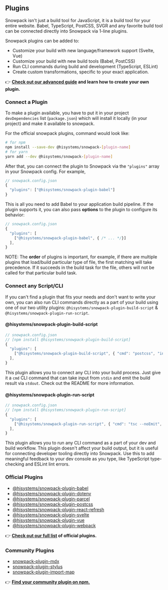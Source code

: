 ## Plugins

Snowpack isn't just a build tool for JavaScript, it is a build tool for your entire website. Babel, TypeScript, PostCSS, SVGR and any favorite build tool can be connected directly into Snowpack via 1-line plugins.

Snowpack plugins can be added to:

- Customize your build with new language/framework support (Svelte, Vue)
- Customize your build with new build tools (Babel, PostCSS)
- Run CLI commands during build and development (TypeScript, ESLint)
- Create custom transformations, specific to your exact application.

👉 **[Check out our advanced guide](/plugins) and learn how to create your own plugin.**

### Connect a Plugin

To make a plugin available, you have to put it in your project `devDependencies` list (`package.json`) which will install it locally (in your project) and make it available to snowpack.

For the official snowpack plugins, command would look like:

```bash
# for npm
npm install --save-dev @hisystems/snowpack-[plugin-name]
# for yarn
yarn add --dev @hisystems/snowpack-[plugin-name]
```

After that, you can connect the plugin to Snowpack via the `"plugins"` array in your Snowpack config. For example,

```js
// snowpack.config.json
{
  "plugins": ["@hisystems/snowpack-plugin-babel"]
}
```

This is all you need to add Babel to your application build pipeline. If the plugin supports it, you can also pass **options** to the plugin to configure its behavior:

```js
// snowpack.config.json
{
  "plugins": [
    ["@hisystems/snowpack-plugin-babel", { /* ... */}]
  ],
}
```

NOTE: The **order** of plugins is important, for example, if there are multiple plugins that load/build particular type of file, the first matching will take precedence. If it succeeds in the build task for the file, others will not be called for that particular build task.

### Connect any Script/CLI

If you can't find a plugin that fits your needs and don't want to write your own, you can also run CLI commands directly as a part of your build using one of our two utility plugins: `@hisystems/snowpack-plugin-build-script` & `@hisystems/snowpack-plugin-run-script`.

#### @hisystems/snowpack-plugin-build-script

```js
// snowpack.config.json
// [npm install @hisystems/snowpack-plugin-build-script]
{
  "plugins": [
    ["@hisystems/snowpack-plugin-build-script", { "cmd": "postcss", "input": [".css"], "output": [".css"]}]
  ],
}
```

This plugin allows you to connect any CLI into your build process. Just give it a `cmd` CLI command that can take input from `stdin` and emit the build result via `stdout`. Check out the README for more information.

#### @hisystems/snowpack-plugin-run-script

```js
// snowpack.config.json
// [npm install @hisystems/snowpack-plugin-run-script]
{
  "plugins": [
    ["@hisystems/snowpack-plugin-run-script", { "cmd": "tsc --noEmit", "watch": "$1 --watch"}]
  ],
}
```

This plugin allows you to run any CLI command as a part of your dev and build workflow. This plugin doesn't affect your build output, but it is useful for connecting developer tooling directly into Snowpack. Use this to add meaningful feedback to your dev console as you type, like TypeScript type-checking and ESLint lint errors.

### Official Plugins

- [@hisystems/snowpack-plugin-babel](https://github.com/pikapkg/snowpack/tree/master/plugins/plugin-babel)
- [@hisystems/snowpack-plugin-dotenv](https://github.com/pikapkg/snowpack/tree/master/plugins/plugin-dotenv)
- [@hisystems/snowpack-plugin-parcel](https://github.com/pikapkg/snowpack/tree/master/plugins/plugin-parcel)
- [@hisystems/snowpack-plugin-postcss](https://github.com/pikapkg/snowpack/tree/master/plugins/plugin-postcss)
- [@hisystems/snowpack-plugin-react-refresh](https://github.com/pikapkg/snowpack/tree/master/plugins/plugin-react-refresh)
- [@hisystems/snowpack-plugin-svelte](https://github.com/pikapkg/snowpack/tree/master/plugins/plugin-svelte)
- [@hisystems/snowpack-plugin-vue](https://github.com/pikapkg/snowpack/tree/master/plugins/plugin-vue)
- [@hisystems/snowpack-plugin-webpack](https://github.com/pikapkg/snowpack/tree/master/plugins/plugin-webpack)

👉 **[Check out our full list](/plugins) of official plugins.**

### Community Plugins

- [snowpack-plugin-mdx](https://www.npmjs.com/package/snowpack-plugin-mdx)
- [snowpack-plugin-stylus](https://www.npmjs.com/package/snowpack-plugin-stylus)
- [snowpack-plugin-import-map](https://github.com/zhoukekestar/snowpack-plugin-import-map)

👉 **[Find your community plugin on npm.](https://www.npmjs.com/search?q=keywords:snowpack%20plugin)**
